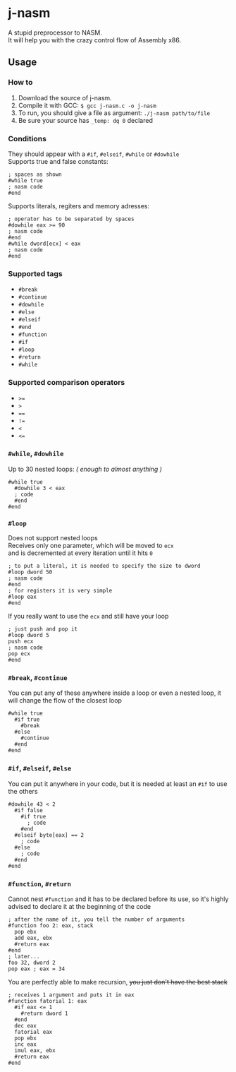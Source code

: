 j-nasm
=========
A stupid preprocessor to NASM. <br>
It will help you with the crazy control flow of Assembly x86.<br>

## Usage
### How to
1. Download the source of j-nasm.
2. Compile it with GCC: `$ gcc j-nasm.c -o j-nasm`
3. To run, you should give a file as argument: `./j-nasm path/to/file`
4. Be sure your source has `_temp: dq 0` declared

### Conditions
They should appear with a `#if`, `#elseif`, `#while` or `#dowhile`<br>
Supports true and false constants:
```
; spaces as shown
#while true
; nasm code
#end
```
Supports literals, regiters and memory adresses:
```
; operator has to be separated by spaces
#dowhile eax >= 90
; nasm code
#end
#while dword[ecx] < eax
; nasm code
#end
```
### Supported tags
* `#break`
* `#continue`
* `#dowhile`
* `#else`
* `#elseif`
* `#end`
* `#function`
* `#if`
* `#loop`
* `#return`
* `#while`

### Supported comparison operators
* `>=`
* `>`
* `==`
* `!=`
* `<`
* `<=`

### `#while`, `#dowhile`
Up to 30 nested loops: _( enough to almost anything )_
```
#while true
  #dowhile 3 < eax
  ; code
  #end
#end
```
### `#loop`
Does not support nested loops <br>
Receives only one parameter, which will be moved to `ecx` <br>
and is decremented at every iteration until it hits `0`
```
; to put a literal, it is needed to specify the size to dword
#loop dword 50
; nasm code
#end
; for registers it is very simple
#loop eax
#end
```
If you really want to use the `ecx` and still have your loop
```
; just push and pop it
#loop dword 5
push ecx
; nasm code
pop ecx
#end
```
### `#break`, `#continue`
You can put any of these anywhere inside a loop or even a nested loop,
it will change the flow of the closest loop
```
#while true
  #if true
    #break
  #else
    #continue
  #end
#end
```
### `#if`, `#elseif`, `#else`
You can put it anywhere in your code,
but it is needed at least an `#if` to use the others
```
#dowhile 43 < 2
  #if false
    #if true
      ; code
    #end
  #elseif byte[eax] == 2
    ; code
  #else
    ; code
  #end
#end
```
### `#function`, `#return`
Cannot nest `#function` and it has to be declared before its use,
so it's highly advised to declare it at the beginning of the code
```
; after the name of it, you tell the number of arguments
#function foo 2: eax, stack
  pop ebx
  add eax, ebx
  #return eax
#end
; later...
foo 32, dword 2
pop eax ; eax = 34
```
You are perfectly able to make recursion, ~~you just don't have the best stack~~
```
; receives 1 argument and puts it in eax
#function fatorial 1: eax
  #if eax <= 1
    #return dword 1
  #end
  dec eax
  fatorial eax
  pop ebx
  inc eax
  imul eax, ebx
  #return eax
#end
```

